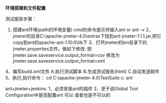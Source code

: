 **环境搭建和文件配置**

测试报告步骤：
1. 搭建ant环境(path的环境变量)
   cmd的命令提示符输入ant or ant -v 
2、jmerer的目录C:\apache-jmeter-4.0\extras下找到ant-jmeter-1.1.1.jar,把它copy到ant的apache-ant-1.10.0\lib下
3、打开jmeter的bin目录下的jmeter.properties文件，做如下修改:
   把jmeter.save.saveservice.output_format=csv
   修改为jmeter.save.saveservice.output_format=xml

4、编写build.xml文件
   A.执行测试脚本
   B.生成测试报告(html)
   C.自动发送邮件
5、执行,执行命令：
   cd C:\apache-jmeter-4.0\TestSuite
   c:
   ant 


ant+jmeter+jenkins:
1、必须安装ant的插件
2、至于说Global Tool Configuration中是否配置ant  可以 或者也是不可以的